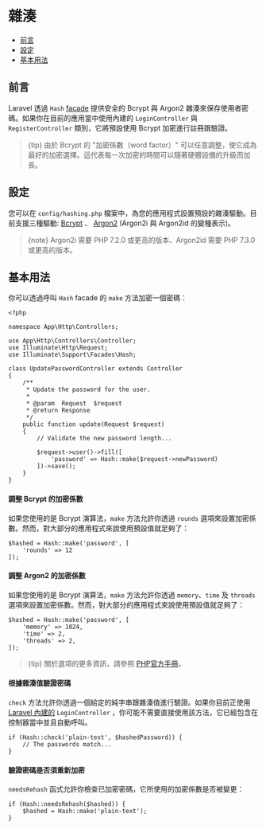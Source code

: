 # 雜湊

- [前言](#前言)
- [設定](#設定)
- [基本用法](#基本用法)

## 前言

Laravel 透過 `Hash` [facade](/docs/{{version}}/facades) 提供安全的 Bcrypt 與 Argon2 雜湊來保存使用者密碼。如果你在目前的應用當中使用內建的 `LoginController` 與 `RegisterController` 類別，它將預設使用 Bcrypt 加密進行註冊跟驗證。

> {tip} 由於 Bcrypt 的 "加密係數（word factor）" 可以任意調整，使它成為最好的加密選擇。這代表每一次加密的時間可以隨著硬體設備的升級而加長。

## 設定

您可以在 `config/hashing.php` 檔案中，為您的應用程式設置預設的雜湊驅動。目前支援三種驅動: [Bcrypt](https://en.wikipedia.org/wiki/Bcrypt) 、 [Argon2](https://en.wikipedia.org/wiki/Argon2) (Argon2i 與 Argon2id 的變種表示)。

> {note} Argon2i 需要 PHP 7.2.0 或更高的版本、Argon2id 需要 PHP 7.3.0 或更高的版本。

## 基本用法

你可以透過呼叫 `Hash` facade 的 `make` 方法加密一個密碼：

    <?php

    namespace App\Http\Controllers;

    use App\Http\Controllers\Controller;
    use Illuminate\Http\Request;
    use Illuminate\Support\Facades\Hash;

    class UpdatePasswordController extends Controller
    {
        /**
         * Update the password for the user.
         *
         * @param  Request  $request
         * @return Response
         */
        public function update(Request $request)
        {
            // Validate the new password length...

            $request->user()->fill([
                'password' => Hash::make($request->newPassword)
            ])->save();
        }
    }

#### 調整 Bcrypt 的加密係數

如果您使用的是 Bcrypt 演算法，`make` 方法允許你透過 `rounds` 選項來設置加密係數。然而，對大部分的應用程式來說使用預設值就足夠了：

    $hashed = Hash::make('password', [
        'rounds' => 12
    ]);

#### 調整 Argon2 的加密係數

如果您使用的是 Bcrypt 演算法，`make` 方法允許你透過 `memory`、`time` 及 `threads` 選項來設置加密係數。然而，對大部分的應用程式來說使用預設值就足夠了：

    $hashed = Hash::make('password', [
        'memory' => 1024,
        'time' => 2,
        'threads' => 2,
    ]);

> {tip} 關於選項的更多資訊，請參照 [PHP官方手冊](https://secure.php.net/manual/en/function.password-hash.php)。

#### 根據雜湊值驗證密碼

`check` 方法允許你透過一個給定的純字串跟雜湊值進行驗證。如果你目前正使用 [Laravel 內建的](/docs/{{version}}/authentication) `LoginController` ，你可能不需要直接使用該方法，它已經包含在控制器當中並且自動呼叫。

    if (Hash::check('plain-text', $hashedPassword)) {
        // The passwords match...
    }

#### 驗證密碼是否須重新加密

`needsRehash` 函式允許你檢查已加密密碼，它所使用的加密係數是否被變更：

    if (Hash::needsRehash($hashed)) {
        $hashed = Hash::make('plain-text');
    }
